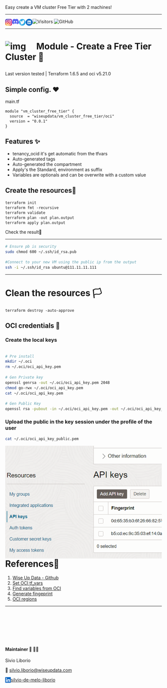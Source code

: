 Easy create a VM cluster Free Tier with 2 machines!

--- 

<a href="https://github.com/wiseupdata/wiseupdata">
  <img align="left" alt="Wise Up Data's Instagram" width="22px" src="https://raw.githubusercontent.com/wiseupdata/wiseupdata/main/assets/instagram.png" />   
</a> 
<a href="https://github.com/wiseupdata/wiseupdata">
  <img align="left" alt="wise Up Data's Discord" width="22px" src="https://raw.githubusercontent.com/wiseupdata/wiseupdata/main/assets/discord.png" />
</a>
<a href="https://github.com/wiseupdata/wiseupdata">
  <img align="left" alt="wise Up Data | Twitter" width="22px" src="https://raw.githubusercontent.com/wiseupdata/wiseupdata/main/assets/twitter.png" />
</a>
<a href="https://github.com/wiseupdata/wiseupdata">
  <img align="left" alt="wise Up Data's LinkedIN" width="22px" src="https://raw.githubusercontent.com/wiseupdata/wiseupdata/main/assets/linkedin.png" />
</a>

![Visitors](https://api.visitorbadge.io/api/visitors?path=https%3A%2F%2Fgithub.com%2Fwiseupdata%2Fvm_cluster_free_tier&countColor=%2337d67a&style=flat)
![GitHub](https://img.shields.io/github/license/wiseupdata/vm_cluster_free_tier)


---

<h1>
<img align="left" alt="img" src="https://raw.githubusercontent.com/wiseupdata/vm_cluster_free_tier/main/assets/terraform.png" width="100" />

Module - Create a Free Tier Cluster 🚀️

</h1>
Last version tested | Terraform 1.6.5 and oci v5.21.0

## Simple config. ❤️

main.tf
```
module "vm_cluster_free_tier" {
  source  = "wiseupdata/vm_cluster_free_tier/oci"
  version = "0.0.1"
}
```

## Features ✨️

- tenancy_ocid it's get automatic from the tfvars
- Auto-generated tags
- Auto-generated the compartment
- Apply's the Standard, environment as suffix
- Variables are optionals and can be overwrite with a custom value

## Create the resources🤜

```
terraform init
terraform fmt -recursive
terraform validate
terraform plan -out plan.output
terraform apply plan.output
```

Check the result🏅

---
```bash
# Ensure pb is security
sudo chmod 600 ~/.ssh/id_rsa.pub

#Connect to your new VM using the public ip from the output
ssh -i ~/.ssh/id_rsa ubuntu@111.11.11.111
```

---

# Clean the resources 🏳

```
terraform destroy -auto-approve
```

## OCI credentials 🤜

### Create the local keys
```bash

# Pre install
mkdir ~/.oci
rm ~/.oci/oci_api_key.pem

# Gen Private key
openssl genrsa -out ~/.oci/oci_api_key.pem 2048
chmod go-rwx ~/.oci/oci_api_key.pem
cat ~/.oci/oci_api_key.pem

# Gen Public Key
openssl rsa -pubout -in ~/.oci/oci_api_key.pem -out ~/.oci/oci_api_key_public.pem
```

### Upload the public in the key session under the profile of the user
```bash
cat ~/.oci/oci_api_key_public.pem
```

<img align="left" alt="img" src="assets/imgs/api_key.png" width="1500" />

<br>
<br>

# References🤘

1. [Wise Up Data - Github](https://github.com/wiseupdata)
1. [Set OCI tf_vars](https://docs.oracle.com/en-us/iaas/Content/API/SDKDocs/terraformproviderconfiguration.htm)
1. [Find variables from OCI](https://www.youtube.com/watch?v=bWdV2w27dl0)
1. [Generate fingeprint](https://docs.oracle.com/en-us/iaas/Content/API/Concepts/apisigningkey.htm)
1. [OCI regions](https://docs.oracle.com/en-us/iaas/Content/General/Concepts/regions.htm)

---

<br>


<br><br>
---

#### Maintainer 🤗 👨‍💻

Sivio Liborio

📧 silvio.liborio@wiseupdata.com

<a href="https://www.linkedin.com/in/silvio-de-melo-liborio">silvio-de-melo-liborio <img align="left" alt="LinkedIN" width="18px" src="https://raw.githubusercontent.com/wiseupdata/wsl-latest/main/assets/linkedin.svg" />
</a>
